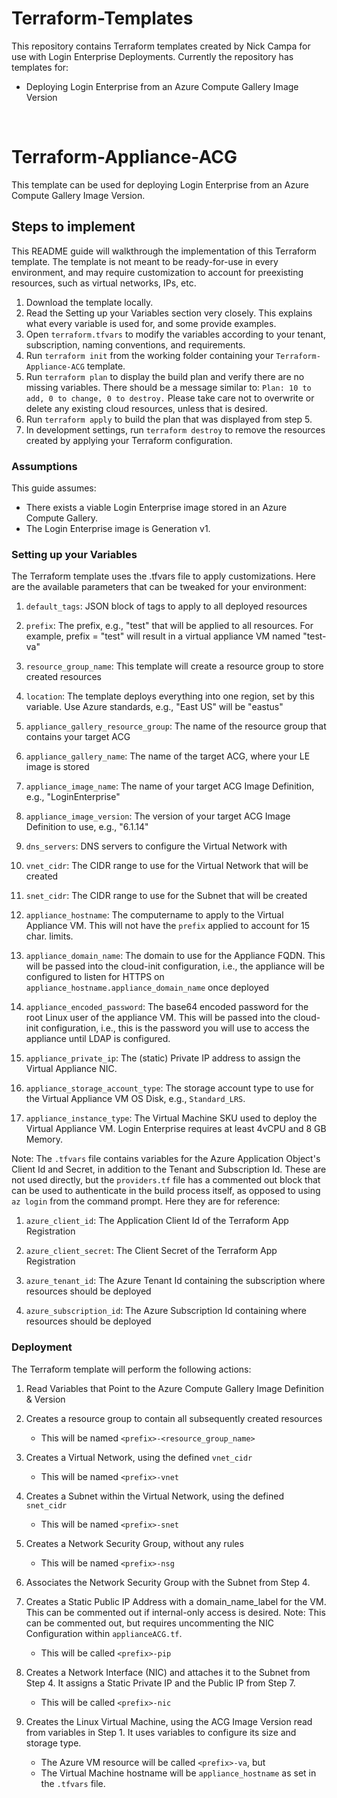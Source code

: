 # Terraform-Templates
This repository contains Terraform templates created by Nick Campa for use with Login Enterprise Deployments. Currently the repository has templates for:

* Deploying Login Enterprise from an Azure Compute Gallery Image Version

<br>

# Terraform-Appliance-ACG
This template can be used for deploying Login Enterprise from an Azure Compute Gallery Image Version.

## Steps to implement
This README guide will walkthrough the implementation of this Terraform template. The template is not meant to be ready-for-use in every environment, and may require customization to account for preexisting resources, such as virtual networks, IPs, etc.
1. Download the template locally.
2. Read the Setting up your Variables section very closely. This explains what every variable is used for, and some provide examples.
3. Open `terraform.tfvars` to modify the variables according to your tenant, subscription, naming conventions, and requirements.
4. Run `terraform init` from the working folder containing your `Terraform-Appliance-ACG` template.
5. Run `terraform plan` to display the build plan and verify there are no missing variables. There should be a message similar to: `Plan: 10 to add, 0 to change, 0 to destroy.` Please take care not to overwrite or delete any existing cloud resources, unless that is desired.
6. Run `terraform apply` to build the plan that was displayed from step 5.
7. In development settings, run `terraform destroy` to remove the resources created by applying your Terraform configuration.

### Assumptions
This guide assumes:
* There exists a viable Login Enterprise image stored in an Azure Compute Gallery.
* The Login Enterprise image is Generation v1.


### Setting up your Variables
The Terraform template uses the .tfvars file to apply customizations. Here are the available parameters that can be tweaked for your environment:

1. `default_tags`: JSON block of tags to apply to all deployed resources

2. `prefix`: The prefix, e.g., "test" that will be applied to all resources. For example, prefix = "test" will result in a virtual appliance VM named "test-va"

3. `resource_group_name`: This template will create a resource group to store created resources

4. `location`: The template deploys everything into one region, set by this variable. Use Azure standards, e.g., "East US" will be "eastus"

5. `appliance_gallery_resource_group`: The name of the resource group that contains your target ACG

6. `appliance_gallery_name`: The name of the target ACG, where your LE image is stored

7. `appliance_image_name`: The name of your target ACG Image Definition, e.g., "LoginEnterprise"

8. `appliance_image_version`: The version of your target ACG Image Definition to use, e.g., "6.1.14"

9. `dns_servers`: DNS servers to configure the Virtual Network with

10. `vnet_cidr`: The CIDR range to use for the Virtual Network that will be created

11. `snet_cidr`: The CIDR range to use for the Subnet that will be created

12. `appliance_hostname`: The computername to apply to the Virtual Appliance VM. This will not have 
the `prefix` applied to account for 15 char. limits.

13. `appliance_domain_name`: The domain to use for the Appliance FQDN. This will be passed into the cloud-init configuration, i.e., the appliance will be configured to listen for HTTPS on `appliance_hostname.appliance_domain_name` once deployed

14. `appliance_encoded_password`: The base64 encoded password for the root Linux user of the appliance VM. This will be passed into the cloud-init configuration, i.e., this is the password you will use to access the appliance until LDAP is configured.

15. `appliance_private_ip`: The (static) Private IP address to assign the Virtual Appliance NIC.

16. `appliance_storage_account_type`: The storage account type to use for the Virtual Appliance VM OS Disk, e.g., `Standard_LRS`.

17. `appliance_instance_type`: The Virtual Machine SKU used to deploy the Virtual Appliance VM. Login Enterprise requires at least 4vCPU and 8 GB Memory.

Note: The `.tfvars` file contains variables for the Azure Application Object's Client Id and Secret, in addition to the Tenant and Subscription Id. These are not used directly, but the `providers.tf` file has a commented out block that can be used to authenticate in the build process itself, as opposed to using `az login` from the command prompt. Here they are for reference:
    
1. `azure_client_id`: The Application Client Id of the Terraform App Registration

2. `azure_client_secret`: The Client Secret of the Terraform App Registration

3. `azure_tenant_id`: The Azure Tenant Id containing the subscription where resources should be deployed

4. `azure_subscription_id`: The Azure Subscription Id containing where resources should be deployed

### Deployment

The Terraform template will perform the following actions:

1. Read Variables that Point to the Azure Compute Gallery Image Definition & Version

2. Creates a resource group to contain all subsequently created resources
    * This will be named `<prefix>-<resource_group_name>`

3. Creates a Virtual Network, using the defined `vnet_cidr`
    * This will be named `<prefix>-vnet`

4. Creates a Subnet within the Virtual Network, using the defined `snet_cidr`
    * This will be named `<prefix>-snet`

5. Creates a Network Security Group, without any rules
    * This will be named `<prefix>-nsg`

6. Associates the Network Security Group with the Subnet from Step 4.

7. Creates a Static Public IP Address with a domain_name_label for the VM. This can be commented out if internal-only access is desired. Note: This can be commented out, but requires uncommenting the NIC Configuration within `applianceACG.tf`.
    * This will be called `<prefix>-pip`

8. Creates a Network Interface (NIC) and attaches it to the Subnet from Step 4. It assigns a Static Private IP and the Public IP from Step 7.
    * This will be called `<prefix>-nic`

9. Creates the Linux Virtual Machine, using the ACG Image Version read from variables in Step 1. It uses variables to configure its size and storage type.
    * The Azure VM resource will be called `<prefix>-va`, but
    * The Virtual Machine hostname will be `appliance_hostname` as set in the `.tfvars` file.